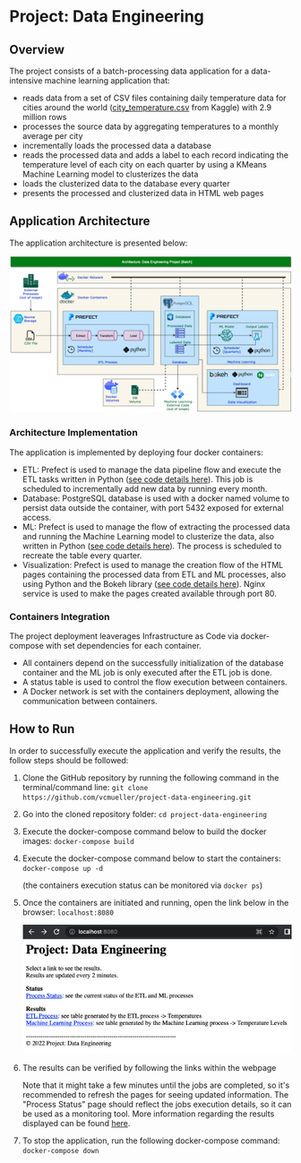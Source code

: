 # Project: Data Engineering

## Overview

The project consists of a batch-processing data application for a data-intensive machine learning application that:
- reads data from a set of CSV files containing daily temperature data for cities around the world ([city_temperature.csv](https://www.kaggle.com/datasets/sudalairajkumar/daily-temperature-of-major-cities?select=city_temperature.csv) from Kaggle) with 2.9 million rows
- processes the source data by aggregating temperatures to a monthly average per city
- incrementally loads the processed data a database
- reads the processed data and adds a label to each record indicating the temperature level of each city on each quarter by using a KMeans Machine Learning model to clusterizes the data
- loads the clusterized data to the database every quarter
- presents the processed and clusterized data in HTML web pages


## Application Architecture

The application architecture is presented below:

![Architecture](Images/Architecture.png?raw=true "Architecture")

### Architecture Implementation

The application is implemented by deploying four docker containers:
- ETL: Prefect is used to manage the data pipeline flow and execute the ETL tasks written in Python ([see code details here](code/etl/ETLInfo.md)). This job is scheduled to incrementally add new data by running every month.
- Database: PostgreSQL database is used with a docker named volume to persist data outside the container, with port 5432 exposed for external access.
- ML: Prefect is used to manage the flow of extracting the processed data and running the Machine Learning model to clusterize the data, also written in Python ([see code details here](code/ml/MLInfo.md)). The process is scheduled to recreate the table every quarter.
- Visualization: Prefect is used to manage the creation flow of the HTML pages containing the processed data from ETL and ML processes, also using Python and the Bokeh library ([see code details here](code/visualization/VisualizationInfo.md)). Nginx service is used to make the pages created available through port 80.

### Containers Integration

The project deployment leaverages Infrastructure as Code via docker-compose with set dependencies for each container.
- All containers depend on the successfully initialization of the database container and the ML job is only executed after the ETL job is done.
- A status table is used to control the flow execution between containers.
- A Docker network is set with the containers deployment, allowing the communication between containers.


## How to Run

In order to successfully execute the application and verify the results, the follow steps should be followed:
1. Clone the GitHub repository by running the following command in the terminal/command line:
    `git clone https://github.com/vcmueller/project-data-engineering.git`
    
2. Go into the cloned repository folder:
    `cd project-data-engineering`

3. Execute the docker-compose command below to build the docker images:
    `docker-compose build`

4. Execute the docker-compose command below to start the containers:
    `docker-compose up -d`

    (the containers execution status can be monitored via `docker ps`)

5. Once the containers are initiated and running, open the link below in the browser:
    `localhost:8080`

    ![Home Page](Images/HomePage.png?raw=true "Home Page")

6. The results can be verified by following the links within the webpage

    Note that it might take a few minutes until the jobs are completed, so it's recommended to refresh the pages for seeing updated information.
    The "Process Status" page should reflect the jobs execution details, so it can be used as a monitoring tool.
    More information regarding the results displayed can be found [here](code/visualization/VisualizationInfo.md).

7. To stop the application, run the following docker-compose command:
    `docker-compose down`



